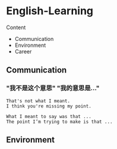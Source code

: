 # English-Learning

Content

* Communication
* Environment
* Career

## Communication

### "我不是这个意思" "我的意思是..."

    That's not what I meant.
    I think you're missing my point.
    
    What I meant to say was that ... 
    The point I’m trying to make is that ...


## Environment